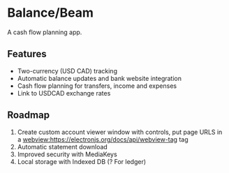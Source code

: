 # Balance/Beam

A cash flow planning app.

## Features
* Two-currency (USD CAD) tracking
* Automatic balance updates and bank website integration
* Cash flow planning for transfers, income and expenses
* Link to USDCAD exchange rates

## Roadmap
1. Create custom account viewer window with controls, put page URLS in a <webview:https://electronjs.org/docs/api/webview-tag> tag
1. Automatic statement download
1. Improved security with MediaKeys
1. Local storage with Indexed DB (? For ledger)
